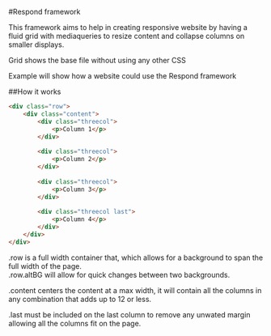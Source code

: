 #Respond framework

This framework aims to help in creating responsive website by having a fluid grid with mediaqueries to resize content and collapse columns on smaller displays.

Grid shows the base file without using any other CSS

Example will show how a website could use the Respond framework

##How it works
```html
<div class="row">
    <div class="content">
        <div class="threecol">
            <p>Column 1</p>
        </div>
        
        <div class="threecol">
            <p>Column 2</p>
        </div>
        
        <div class="threecol">
            <p>Column 3</p>
        </div>
        
        <div class="threecol last">
            <p>Column 4</p>
        </div>
    </div>
</div>
```

.row is a full width container that, which allows for a background to span the full width of the page.  
.row.altBG will allow for quick changes between two backgrounds.

.content centers the content at a max width, it will contain all the columns in any combination that adds up to 12 or less.

.last must be included on the last column to remove any unwated margin allowing all the columns fit on the page.